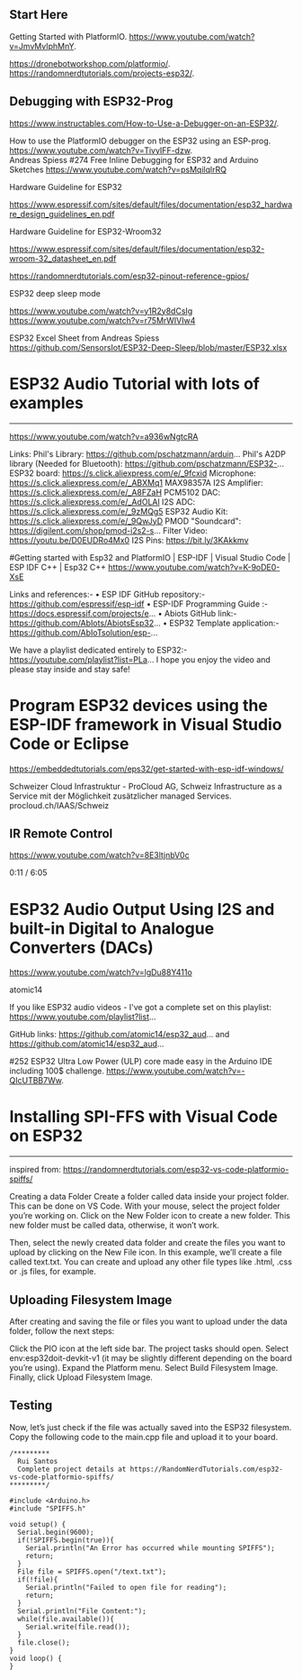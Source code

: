 Start Here
-------------

Getting Started with PlatformIO. https://www.youtube.com/watch?v=JmvMvIphMnY.  

https://dronebotworkshop.com/platformio/.  
https://randomnerdtutorials.com/projects-esp32/.  


Debugging with ESP32-Prog 
--------
https://www.instructables.com/How-to-Use-a-Debugger-on-an-ESP32/.  

How to use the PlatformIO debugger on the ESP32 using an ESP-prog. https://www.youtube.com/watch?v=TivyIFF-dzw.      
Andreas Spiess #274 Free Inline Debugging for ESP32 and Arduino Sketches https://www.youtube.com/watch?v=psMqilqlrRQ




Hardware Guideline for ESP32

https://www.espressif.com/sites/default/files/documentation/esp32_hardware_design_guidelines_en.pdf

Hardware Guideline for ESP32-Wroom32

https://www.espressif.com/sites/default/files/documentation/esp32-wroom-32_datasheet_en.pdf

https://randomnerdtutorials.com/esp32-pinout-reference-gpios/

ESP32 deep sleep mode 

https://www.youtube.com/watch?v=y1R2y8dCsIg
https://www.youtube.com/watch?v=r75MrWIVIw4

ESP32 Excel Sheet from Andreas Spiess
https://github.com/SensorsIot/ESP32-Deep-Sleep/blob/master/ESP32.xlsx



# ESP32 Audio Tutorial with lots of examples
----------
https://www.youtube.com/watch?v=a936wNgtcRA

Links:
Phil's Library: https://github.com/pschatzmann/arduin...
Phil's A2DP library (Needed for Bluetooth): https://github.com/pschatzmann/ESP32-...
ESP32 board: https://s.click.aliexpress.com/e/_9fcxid
Microphone: https://s.click.aliexpress.com/e/_ABXMq1
MAX98357A I2S Amplifier: https://s.click.aliexpress.com/e/_A8FZaH
PCM5102 DAC: https://s.click.aliexpress.com/e/_AdOLAl
I2S ADC: https://s.click.aliexpress.com/e/_9zMQg5
ESP32 Audio Kit: https://s.click.aliexpress.com/e/_9QwJyD
PMOD "Soundcard": https://digilent.com/shop/pmod-i2s2-s...
Filter Video: https://youtu.be/D0EUDRo4Mx0
I2S Pins: https://bit.ly/3KAkkmv

#Getting started with Esp32 and PlatformIO | ESP-IDF | Visual Studio Code | ESP IDF C++ | Esp32 C++
https://www.youtube.com/watch?v=K-9oDE0-XsE

Links and references:-
•  ESP IDF GitHub repository:- https://github.com/espressif/esp-idf
•  ESP-IDF Programming Guide :- https://docs.espressif.com/projects/e...
•  Abiots GitHub link:- https://github.com/AbIots/AbiotsEsp32...
• ESP32 Template application:- https://github.com/AbIoTsolution/esp-...

We have a playlist dedicated entirely to ESP32:- https://youtube.com/playlist?list=PLa...
I hope you enjoy the video and please stay inside and stay safe!

# Program ESP32 devices using the ESP-IDF framework in Visual Studio Code or Eclipse
https://embeddedtutorials.com/eps32/get-started-with-esp-idf-windows/


Schweizer Cloud Infrastruktur - ProCloud AG, Schweiz
Infrastructure as a Service mit der Möglichkeit zusätzlicher managed Services.
procloud.ch/IAAS/Schweiz


IR Remote Control
-----

https://www.youtube.com/watch?v=8E3ltjnbV0c


0:11 / 6:05


# ESP32 Audio Output Using I2S and built-in Digital to Analogue Converters (DACs)
https://www.youtube.com/watch?v=lgDu88Y411o

atomic14

If you like ESP32 audio videos - I've got a complete set on this playlist: https://www.youtube.com/playlist?list...

GitHub links:
https://github.com/atomic14/esp32_aud...
and
https://github.com/atomic14/esp32_aud...


#252 ESP32 Ultra Low Power (ULP) core made easy in the Arduino IDE including 100$ challenge. 
https://www.youtube.com/watch?v=-QIcUTBB7Ww.  

# Installing SPI-FFS with Visual Code on ESP32
--------
inspired from: https://randomnerdtutorials.com/esp32-vs-code-platformio-spiffs/

Creating a data Folder
Create a folder called data inside your project folder. This can be done on VS Code.
With your mouse, select the project folder you’re working on. Click on the New Folder icon to create a new folder.
This new folder must be called data, otherwise, it won’t work.

Then, select the newly created data folder and create the files you want to upload by clicking on the New File icon. In this example, we’ll create a file called text.txt. You can create and upload any other file types like .html, .css or .js files, for example.

Uploading Filesystem Image
------
After creating and saving the file or files you want to upload under the data folder, follow the next steps:

Click the PIO icon at the left side bar. The project tasks should open.
Select env:esp32doit-devkit-v1 (it may be slightly different depending on the board you’re using).
Expand the Platform menu.
Select Build Filesystem Image.
Finally, click Upload Filesystem Image.

Testing
--------
Now, let’s just check if the file was actually saved into the ESP32 filesystem. Copy the following code to the main.cpp file and upload it to your board.

```
/*********
  Rui Santos
  Complete project details at https://RandomNerdTutorials.com/esp32-vs-code-platformio-spiffs/  
*********/

#include <Arduino.h>
#include "SPIFFS.h"
 
void setup() {
  Serial.begin(9600);
  if(!SPIFFS.begin(true)){
    Serial.println("An Error has occurred while mounting SPIFFS");
    return;
  }
  File file = SPIFFS.open("/text.txt");
  if(!file){
    Serial.println("Failed to open file for reading");
    return;
  }
  Serial.println("File Content:");
  while(file.available()){
    Serial.write(file.read());
  }
  file.close();
}
void loop() {
}
```

